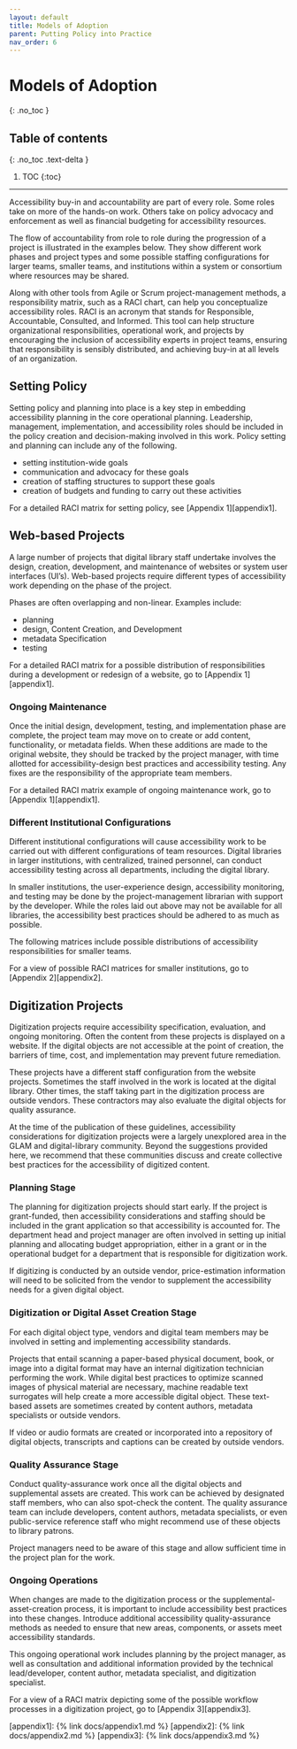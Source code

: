 ```yaml
---
layout: default
title: Models of Adoption
parent: Putting Policy into Practice
nav_order: 6
---
```


# Models of Adoption
{: .no_toc }

## Table of contents
{: .no_toc .text-delta }

1. TOC
{:toc}

---

Accessibility buy-in and accountability are part of every role. Some roles take on more of the hands-on work. Others take on policy advocacy and enforcement as well as financial budgeting for accessibility resources.

The flow of accountability from role to role during the progression of a project is illustrated in the examples below. They show different work phases and project types and some possible staffing configurations for larger teams, smaller teams, and  institutions within a system or consortium where resources may be shared.

Along with other tools from Agile or Scrum project-management methods, a responsibility matrix, such as a RACI chart, can help you conceptualize accessibility roles. RACI is an acronym that stands for Responsible, Accountable, Consulted, and Informed. This tool can help structure organizational responsibilities, operational work, and projects by encouraging the inclusion  of accessibility experts in project teams, ensuring that responsibility is sensibly distributed, and achieving buy-in at all levels of an organization. 

## Setting Policy

Setting policy and planning into place is a key step in embedding accessibility planning in the core operational planning. Leadership, management, implementation, and accessibility roles should be included in the policy creation and decision-making involved in this work.
Policy setting and planning can include any of the following.

-	setting institution-wide goals
-	communication and advocacy for these goals
-	creation of staffing structures to support these goals
-	creation of budgets and funding to carry out these activities

For a detailed RACI matrix for setting policy, see [Appendix 1][appendix1].

## Web-based Projects

A large number of projects that digital library staff undertake involves the design, creation, development, and maintenance of websites or system user interfaces (UI’s). 
Web-based projects require different types of accessibility work depending on the phase of the project.

Phases are often overlapping and non-linear. Examples include:

-	planning
-	design, Content Creation, and Development 
-	metadata Specification
-	testing

For a detailed RACI matrix for a possible distribution of responsibilities during a development or redesign of a website, go to [Appendix 1][appendix1].


### Ongoing Maintenance

Once the initial design, development, testing, and implementation phase are  complete, the project team may move on to create or add content, functionality, or metadata fields. When these additions are made to the original website, they should be tracked by the project manager, with time allotted for accessibility-design best practices and accessibility testing. Any fixes are the responsibility of the appropriate team members.

For a detailed RACI matrix example of ongoing maintenance work, go to [Appendix 1][appendix1].

### Different Institutional Configurations

Different institutional configurations will cause accessibility work to be carried out with different configurations of team resources. Digital libraries in larger institutions, with centralized, trained personnel, can conduct accessibility testing across all departments, including the digital library.

In  smaller institutions, the user-experience design, accessibility monitoring, and testing may be done by the project-management librarian with support by the developer. While the roles laid out above may not be available for all libraries, the accessibility best practices should be adhered to as much as possible.

The following matrices include possible distributions of accessibility responsibilities for smaller teams.

For a view of possible RACI matrices for smaller institutions, go to [Appendix 2][appendix2].

## Digitization Projects

Digitization projects require accessibility specification, evaluation, and ongoing monitoring. Often the content from these projects is displayed on a website. If the digital objects are not accessible at the point of creation, the barriers of time, cost, and implementation may prevent future remediation.

These projects have a different staff configuration from the website projects. Sometimes the staff involved in the work is located at the digital library. Other times, the staff taking part in the digitization process are outside vendors. These contractors may also evaluate the digital objects for quality assurance.

At the time of the publication of these guidelines, accessibility considerations for digitization projects were a largely unexplored area in the GLAM and digital-library community. Beyond the suggestions provided here, we recommend that these communities discuss and create collective best practices for the accessibility of digitized content.

### Planning Stage

The planning for digitization projects should start early. If the project is grant-funded, then accessibility considerations and staffing should be included in the grant application so that accessibility is accounted for. The department head and project manager are often involved in setting up initial planning and allocating budget appropriation, either in a grant or in the operational budget for a department that is responsible for digitization work.

If digitizing is conducted by an outside vendor, price-estimation information will need to be solicited from the vendor to supplement the accessibility needs for a given digital object.

### Digitization or Digital Asset Creation Stage

For each digital object type, vendors and digital team members may be involved in setting and implementing accessibility standards.

Projects that entail scanning a paper-based physical document, book, or image into a digital format may have an internal digitization technician performing the work. While digital best practices to optimize scanned images of physical material are necessary, machine readable text surrogates will help create a more accessible digital object. These text-based assets are sometimes created by content authors, metadata specialists or outside vendors.

If video or audio formats are created or incorporated into a repository of digital objects, transcripts and captions can be created by outside vendors.

### Quality Assurance Stage

Conduct quality-assurance work once all the digital objects and supplemental assets are created. This work can be achieved by designated staff members, who can also spot-check the content. The quality assurance team can include developers, content authors, metadata specialists, or even public-service reference staff who might recommend use of these objects to library patrons.

Project managers need to be aware of this stage and allow sufficient time in the project plan for the work.

### Ongoing Operations

When changes are made to the digitization process or the supplemental-asset-creation process, it is important to include accessibility best practices into these changes. Introduce additional accessibility quality-assurance methods as needed to ensure that new areas, components, or assets meet accessibility standards.

This ongoing operational work includes planning by the project manager, as well as consultation and additional information provided by the technical lead/developer, content author, metadata specialist, and digitization specialist.

For a view of a RACI matrix depicting some of the possible workflow processes in a digitization project, go to [Appendix 3][appendix3].

[appendix1]: {% link docs/appendix1.md %}
[appendix2]: {% link docs/appendix2.md %}
[appendix3]: {% link docs/appendix3.md %}